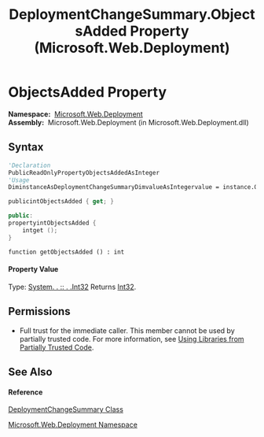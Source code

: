 ﻿---
title: DeploymentChangeSummary.ObjectsAdded Property  (Microsoft.Web.Deployment)
TOCTitle: ObjectsAdded Property
ms:assetid: P:Microsoft.Web.Deployment.DeploymentChangeSummary.ObjectsAdded
ms:mtpsurl: https://msdn.microsoft.com/en-us/library/microsoft.web.deployment.deploymentchangesummary.objectsadded(v=VS.90)
ms:contentKeyID: 22753916
ms.date: 05/02/2012
mtps_version: v=VS.90
f1_keywords:
- Microsoft.Web.Deployment.DeploymentChangeSummary.ObjectsAdded
- Microsoft.Web.Deployment.DeploymentChangeSummary.get_ObjectsAdded
dev_langs:
- CSharp
- JScript
- VB
- c++
api_location:
- Microsoft.Web.Deployment.dll
api_name:
- Microsoft.Web.Deployment.DeploymentChangeSummary.get_ObjectsAdded
- Microsoft.Web.Deployment.DeploymentChangeSummary.ObjectsAdded
api_type:
- Managed
topic_type:
- apiref
- kbSyntax
product_family_name: VS
ROBOTS: INDEX,FOLLOW
---

# ObjectsAdded Property

**Namespace:**  [Microsoft.Web.Deployment](microsoft-web-deployment-namespace.md)  
**Assembly:**  Microsoft.Web.Deployment (in Microsoft.Web.Deployment.dll)

## Syntax

``` vb
'Declaration
PublicReadOnlyPropertyObjectsAddedAsInteger
'Usage
DiminstanceAsDeploymentChangeSummaryDimvalueAsIntegervalue = instance.ObjectsAdded
```

``` csharp
publicintObjectsAdded { get; }
```

``` c++
public:
propertyintObjectsAdded {
    intget ();
}
```

``` jscript
function getObjectsAdded () : int
```

#### Property Value

Type: [System. . :: . .Int32](https://msdn.microsoft.com/en-us/library/td2s409d\(v=vs.90\))  
Returns [Int32](https://msdn.microsoft.com/en-us/library/td2s409d\(v=vs.90\)).  

## Permissions

  - Full trust for the immediate caller. This member cannot be used by partially trusted code. For more information, see [Using Libraries from Partially Trusted Code](https://msdn.microsoft.com/en-us/library/8skskf63\(v=vs.90\)).

## See Also

#### Reference

[DeploymentChangeSummary Class](deploymentchangesummary-class-microsoft-web-deployment.md)

[Microsoft.Web.Deployment Namespace](microsoft-web-deployment-namespace.md)

